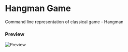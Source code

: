 # Hangman Game

Command line representation of classical game - Hangman

### Preview

![Preview](https://firebasestorage.googleapis.com/v0/b/akshay-raj.appspot.com/o/carbon_1.png?alt=media)